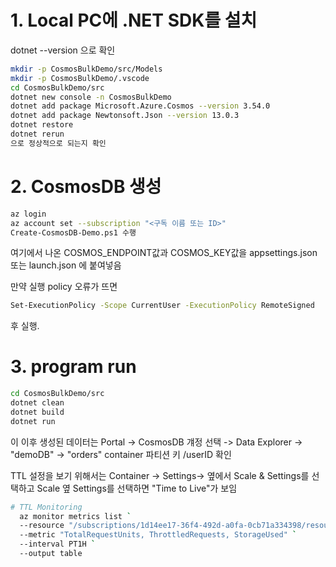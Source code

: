 # 1. Local PC에 .NET SDK를 설치
dotnet --version
으로 확인

```bash
mkdir -p CosmosBulkDemo/src/Models 
mkdir -p CosmosBulkDemo/.vscode
cd CosmosBulkDemo/src
dotnet new console -n CosmosBulkDemo
dotnet add package Microsoft.Azure.Cosmos --version 3.54.0
dotnet add package Newtonsoft.Json --version 13.0.3
dotnet restore
dotnet rerun
으로 정상적으로 되는지 확인
```

# 2. CosmosDB 생성
```bash
az login
az account set --subscription "<구독 이름 또는 ID>"
Create-CosmosDB-Demo.ps1 수행
```
여기에서 나온 COSMOS_ENDPOINT값과 COSMOS_KEY값을 appsettings.json 또는 launch.json 에 붙여넣음

만약 실행 policy 오류가 뜨면
``` bash
Set-ExecutionPolicy -Scope CurrentUser -ExecutionPolicy RemoteSigned
```
후 실행.


# 3. program run
``` bash
cd CosmosBulkDemo/src
dotnet clean
dotnet build
dotnet run
```


이 이후 생성된 데이터는 Portal -> CosmosDB 걔정 선택 -> Data Explorer -> "demoDB" -> "orders" container
파티션 키 /userID 확인

TTL 설정을 보기 위해서는 Container -> Settings-> 옆에서 Scale & Settings를 선택하고 Scale 옆 Settings를 선택하면 "Time to Live"가 보임

```bash
# TTL Monitoring
  az monitor metrics list `
  --resource "/subscriptions/1d14ee17-36f4-492d-a0fa-0cb71a334398/resourceGroups/rg-cosmos-demo/providers/Microsoft.DocumentDB/databaseAccounts/cosmos-demo-88534" `
  --metric "TotalRequestUnits, ThrottledRequests, StorageUsed" `
  --interval PT1H `
  --output table
  ```